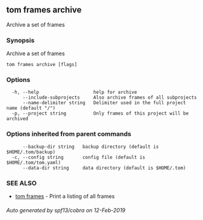## tom frames archive

Archive a set of frames

### Synopsis

Archive a set of frames

```
tom frames archive [flags]
```

### Options

```
  -h, --help                    help for archive
      --include-subprojects     Also archive frames of all subprojects
      --name-delimiter string   Delimiter used in the full project name (default "/")
  -p, --project string          Only frames of this project will be archived
```

### Options inherited from parent commands

```
      --backup-dir string   backup directory (default is $HOME/.tom/backup)
  -c, --config string       config file (default is $HOME/.tom/tom.yaml)
      --data-dir string     data directory (default is $HOME/.tom)
```

### SEE ALSO

* [tom frames](tom_frames.md)	 - Print a listing of all frames

###### Auto generated by spf13/cobra on 12-Feb-2019
